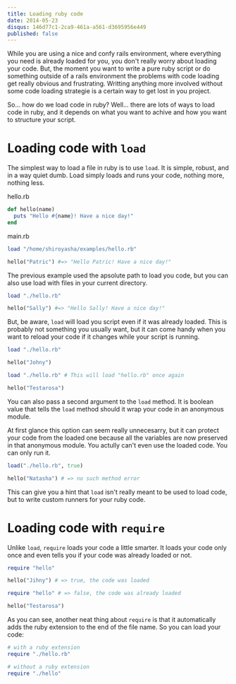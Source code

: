 ```yaml
---
title: Loading ruby code
date: 2014-05-23
disqus: 146d77c1-2ca9-461a-a561-d3695956e449
published: false
---
```


While you are using a nice and confy rails environment, where
everything you need is already loaded for you, you don't really
worry about loading your code. But, the moment you want to write
a pure ruby script or do something outside of a rails environment
the problems with code loading get really obvious and frustrating.
Writting anything more involved without some code loading 
strategie is a certain way to get lost in you project.

So... how do we load code in ruby? Well... there are lots of ways
to load code in ruby, and it depends on what you want to achive 
and how you want to structure your script.

# Loading code with `load`

The simplest way to load a file in ruby is to use `load`. It is simple,
robust, and in a way quiet dumb. Load simply loads and runs your code, 
nothing more, nothing less.

hello.rb

```ruby
def hello(name)
  puts "Hello #{name}! Have a nice day!"
end
```

main.rb

```ruby
load "/home/shiroyasha/examples/hello.rb"

hello("Patric") #=> "Hello Patric! Have a nice day!"
```

The previous example used the apsolute path to load you code, but you can
also use load with files in your current directory.

```ruby
load "./hello.rb"

hello("Sally") #=> "Hello Sally! Have a nice day!"
```

But, be aware, `load` will load you script even if it was already loaded.
This is probably not something you usually want, but it can come handy
when you want to reload your code if it changes while your script is running.

```ruby
load "./hello.rb" 

hello("Johny")

load "./hello.rb" # This will load "hello.rb" once again

hello("Testarosa")
```

You can also pass a second argument to the `load` method. It is boolean
value that tells the `load` method should it wrap your code in an anonymous
module.

At first glance this option can seem really unnecesarry, but it can protect
your code from the loaded one because all the variables are now preserved in that
anonymous module. You actully can't even use the loaded code. You can only run
it.

```ruby
load("./hello.rb", true)

hello("Natasha") # => no such method error
```

This can give you a hint that `load` isn't really meant to be used to load code,
but to write custom runners for your ruby code.

# Loading code with `require`

Unlike `load`, `require` loads your code a little smarter. It loads
your code only once and even tells you if your code was already loaded or not.

```ruby
require "hello"

hello("Jihny") # => true, the code was loaded

require "hello" # => false, the code was already loaded

hello("Testarosa")
```

As you can see, another neat thing about `require` is that it automatically adds
the ruby extension to the end of the file name. So you can load your code:

```ruby
# with a ruby extension
require "./hello.rb"
```

```ruby
# without a ruby extension
require "./hello"
```
